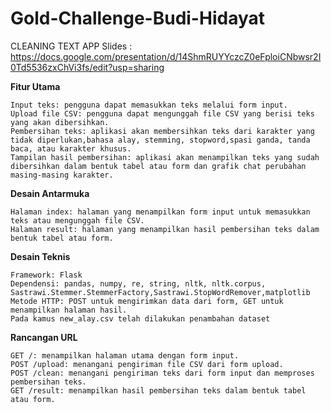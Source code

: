 # Gold-Challenge-Budi-Hidayat
CLEANING TEXT APP
Slides : https://docs.google.com/presentation/d/14ShmRUYYczcZ0eFploiCNbwsr2I0Td5536zxChVi3fs/edit?usp=sharing


**Fitur Utama**

    Input teks: pengguna dapat memasukkan teks melalui form input.
    Upload file CSV: pengguna dapat mengunggah file CSV yang berisi teks yang akan dibersihkan.
    Pembersihan teks: aplikasi akan membersihkan teks dari karakter yang tidak diperlukan,bahasa alay, stemming, stopword,spasi ganda, tanda baca, atau karakter khusus.
    Tampilan hasil pembersihan: aplikasi akan menampilkan teks yang sudah dibersihkan dalam bentuk tabel atau form dan grafik chat perubahan masing-masing karakter.

**Desain Antarmuka**

    Halaman index: halaman yang menampilkan form input untuk memasukkan teks atau mengunggah file CSV.
    Halaman result: halaman yang menampilkan hasil pembersihan teks dalam bentuk tabel atau form.

**Desain Teknis**

    Framework: Flask
    Dependensi: pandas, numpy, re, string, nltk, nltk.corpus, Sastrawi.Stemmer.StemmerFactory,Sastrawi.StopWordRemover,matplotlib
    Metode HTTP: POST untuk mengirimkan data dari form, GET untuk menampilkan halaman hasil.
    Pada kamus new_alay.csv telah dilakukan penambahan dataset 

**Rancangan URL**

    GET /: menampilkan halaman utama dengan form input.
    POST /upload: menangani pengiriman file CSV dari form upload.
    POST /clean: menangani pengiriman teks dari form input dan memproses pembersihan teks.
    GET /result: menampilkan hasil pembersihan teks dalam bentuk tabel atau form.
